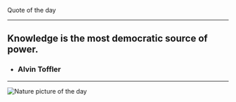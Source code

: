Quote of the day***## Knowledge is the most democratic source of power. - ### Alvin Toffler***<img src="https://www.naturepicoftheday.com//npods/2021/february/the_hunter_800w.jpg" alt="Nature picture of the day">